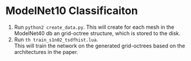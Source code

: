 # ModelNet10 Classificaiton



1. Run `python2 create_data.py`. 
   This will create for each mesh in the ModelNet40 db an grid-octree structure, which is stored to the disk.
2. Run `th train_s1n02_tsdfhist.lua`.  
   This will train the network on the generated grid-octrees based on the architectures in the paper. 

